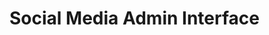 <h1 :class="$style.header">Social Media Admin Interface</h1>



<style module>
.header {
  padding-left: 35%
}
</style>

